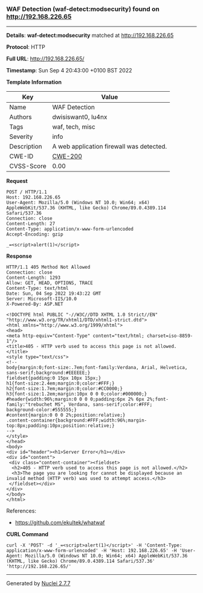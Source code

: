 ### WAF Detection (waf-detect:modsecurity) found on http://192.168.226.65
---
**Details**: **waf-detect:modsecurity**  matched at http://192.168.226.65

**Protocol**: HTTP

**Full URL**: http://192.168.226.65/

**Timestamp**: Sun Sep 4 20:43:00 +0100 BST 2022

**Template Information**

| Key | Value |
|---|---|
| Name | WAF Detection |
| Authors | dwisiswant0, lu4nx |
| Tags | waf, tech, misc |
| Severity | info |
| Description | A web application firewall was detected. |
| CWE-ID | [CWE-200](https://cwe.mitre.org/data/definitions/200.html) |
| CVSS-Score | 0.00 |

**Request**
```http
POST / HTTP/1.1
Host: 192.168.226.65
User-Agent: Mozilla/5.0 (Windows NT 10.0; Win64; x64) AppleWebKit/537.36 (KHTML, like Gecko) Chrome/89.0.4389.114 Safari/537.36
Connection: close
Content-Length: 27
Content-Type: application/x-www-form-urlencoded
Accept-Encoding: gzip

_=<script>alert(1)</script>
```

**Response**
```http
HTTP/1.1 405 Method Not Allowed
Connection: close
Content-Length: 1293
Allow: GET, HEAD, OPTIONS, TRACE
Content-Type: text/html
Date: Sun, 04 Sep 2022 19:43:22 GMT
Server: Microsoft-IIS/10.0
X-Powered-By: ASP.NET

<!DOCTYPE html PUBLIC "-//W3C//DTD XHTML 1.0 Strict//EN" "http://www.w3.org/TR/xhtml1/DTD/xhtml1-strict.dtd">
<html xmlns="http://www.w3.org/1999/xhtml">
<head>
<meta http-equiv="Content-Type" content="text/html; charset=iso-8859-1"/>
<title>405 - HTTP verb used to access this page is not allowed.</title>
<style type="text/css">
<!--
body{margin:0;font-size:.7em;font-family:Verdana, Arial, Helvetica, sans-serif;background:#EEEEEE;}
fieldset{padding:0 15px 10px 15px;} 
h1{font-size:2.4em;margin:0;color:#FFF;}
h2{font-size:1.7em;margin:0;color:#CC0000;} 
h3{font-size:1.2em;margin:10px 0 0 0;color:#000000;} 
#header{width:96%;margin:0 0 0 0;padding:6px 2% 6px 2%;font-family:"trebuchet MS", Verdana, sans-serif;color:#FFF;
background-color:#555555;}
#content{margin:0 0 0 2%;position:relative;}
.content-container{background:#FFF;width:96%;margin-top:8px;padding:10px;position:relative;}
-->
</style>
</head>
<body>
<div id="header"><h1>Server Error</h1></div>
<div id="content">
 <div class="content-container"><fieldset>
  <h2>405 - HTTP verb used to access this page is not allowed.</h2>
  <h3>The page you are looking for cannot be displayed because an invalid method (HTTP verb) was used to attempt access.</h3>
 </fieldset></div>
</div>
</body>
</html>

```

References: 
- https://github.com/ekultek/whatwaf

**CURL Command**
```
curl -X 'POST' -d '_=<script>alert(1)</script>' -H 'Content-Type: application/x-www-form-urlencoded' -H 'Host: 192.168.226.65' -H 'User-Agent: Mozilla/5.0 (Windows NT 10.0; Win64; x64) AppleWebKit/537.36 (KHTML, like Gecko) Chrome/89.0.4389.114 Safari/537.36' 'http://192.168.226.65/'
```
---
Generated by [Nuclei 2.7.7](https://github.com/projectdiscovery/nuclei)